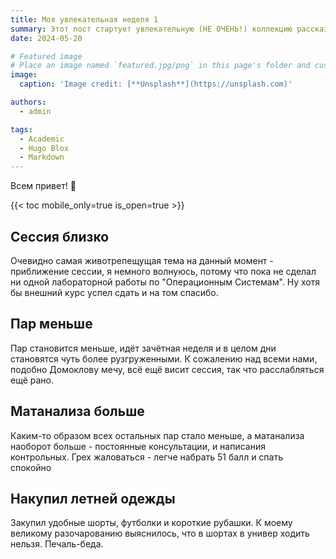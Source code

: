```yaml
---
title: Моя увлекательная неделя 1
summary: Этот пост стартует увлекательную (НЕ ОЧЕНЬ!) коллекцию рассказов о моей повседневной жизни!
date: 2024-05-20

# Featured image
# Place an image named `featured.jpg/png` in this page's folder and customize its options here.
image:
  caption: 'Image credit: [**Unsplash**](https://unsplash.com)'

authors:
  - admin

tags:
  - Academic
  - Hugo Blox
  - Markdown
---
```


Всем привет! 👋

{{< toc mobile_only=true is_open=true >}}

## Сессия близко

Очевидно самая животрепещущая тема на данный момент - приближение сессии, я немного волнуюсь, потому что пока не сделал ни одной лабораторной работы по "Операционным Системам". Ну хотя бы внешний курс успел сдать и на том спасибо.

## Пар меньше

Пар становится меньше, идёт зачётная неделя и в целом дни становятся чуть более рузгруженными. К сожалению над всеми нами, подобно Домоклову мечу, всё ещё висит сессия, так что расслабляться ещё рано.

## Матанализа больше 

Каким-то образом всех остальных пар стало меньше, а матанализа наоборот больше - постоянные консультации, и написания контрольных. Грех жаловаться - легче набрать 51 балл и спать спокойно

## Накупил летней одежды

Закупил удобные шорты, футболки и короткие рубашки. К моему великому разочарованию выяснилось, что в шортах в универ ходить нельзя. Печаль-беда.

